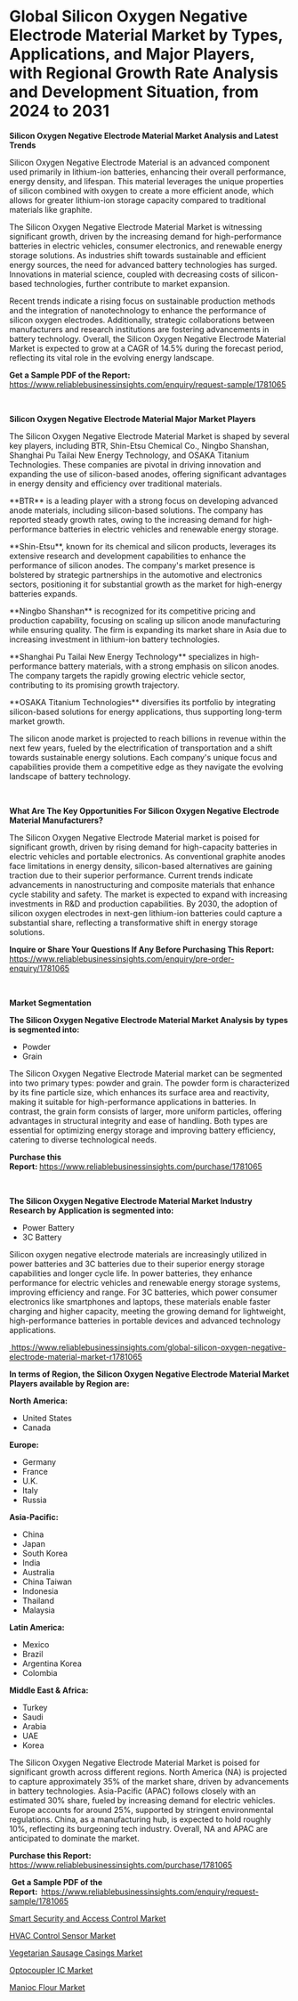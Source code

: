 <p><h1>Global Silicon Oxygen Negative Electrode Material Market by Types, Applications, and Major Players, with Regional Growth Rate Analysis and Development Situation, from 2024 to 2031</h1></p><p><strong>Silicon Oxygen Negative Electrode Material Market Analysis and Latest Trends</strong></p>
<p><p>Silicon Oxygen Negative Electrode Material is an advanced component used primarily in lithium-ion batteries, enhancing their overall performance, energy density, and lifespan. This material leverages the unique properties of silicon combined with oxygen to create a more efficient anode, which allows for greater lithium-ion storage capacity compared to traditional materials like graphite.</p><p>The Silicon Oxygen Negative Electrode Material Market is witnessing significant growth, driven by the increasing demand for high-performance batteries in electric vehicles, consumer electronics, and renewable energy storage solutions. As industries shift towards sustainable and efficient energy sources, the need for advanced battery technologies has surged. Innovations in material science, coupled with decreasing costs of silicon-based technologies, further contribute to market expansion.</p><p>Recent trends indicate a rising focus on sustainable production methods and the integration of nanotechnology to enhance the performance of silicon oxygen electrodes. Additionally, strategic collaborations between manufacturers and research institutions are fostering advancements in battery technology. Overall, the Silicon Oxygen Negative Electrode Material Market is expected to grow at a CAGR of 14.5% during the forecast period, reflecting its vital role in the evolving energy landscape.</p></p>
<p><strong>Get a Sample PDF of the Report:&nbsp;</strong> <a href="https://www.reliablebusinessinsights.com/enquiry/request-sample/1781065?utm_campaign=1119&utm_medium=2&utm_source=Github&utm_content=ia&utm_term=08102024&utm_id=silicon-oxygen-negative-electrode-material">https://www.reliablebusinessinsights.com/enquiry/request-sample/1781065</a></p>
<p>&nbsp;</p>
<p><strong>Silicon Oxygen Negative Electrode Material Major Market Players</strong></p>
<p><p>The Silicon Oxygen Negative Electrode Material Market is shaped by several key players, including BTR, Shin-Etsu Chemical Co., Ningbo Shanshan, Shanghai Pu Tailai New Energy Technology, and OSAKA Titanium Technologies. These companies are pivotal in driving innovation and expanding the use of silicon-based anodes, offering significant advantages in energy density and efficiency over traditional materials.</p><p>**BTR** is a leading player with a strong focus on developing advanced anode materials, including silicon-based solutions. The company has reported steady growth rates, owing to the increasing demand for high-performance batteries in electric vehicles and renewable energy storage.</p><p>**Shin-Etsu**, known for its chemical and silicon products, leverages its extensive research and development capabilities to enhance the performance of silicon anodes. The company's market presence is bolstered by strategic partnerships in the automotive and electronics sectors, positioning it for substantial growth as the market for high-energy batteries expands.</p><p>**Ningbo Shanshan** is recognized for its competitive pricing and production capability, focusing on scaling up silicon anode manufacturing while ensuring quality. The firm is expanding its market share in Asia due to increasing investment in lithium-ion battery technologies.</p><p>**Shanghai Pu Tailai New Energy Technology** specializes in high-performance battery materials, with a strong emphasis on silicon anodes. The company targets the rapidly growing electric vehicle sector, contributing to its promising growth trajectory.</p><p>**OSAKA Titanium Technologies** diversifies its portfolio by integrating silicon-based solutions for energy applications, thus supporting long-term market growth.</p><p>The silicon anode market is projected to reach billions in revenue within the next few years, fueled by the electrification of transportation and a shift towards sustainable energy solutions. Each company's unique focus and capabilities provide them a competitive edge as they navigate the evolving landscape of battery technology.</p></p>
<p>&nbsp;</p>
<p><strong>What Are The Key Opportunities For Silicon Oxygen Negative Electrode Material Manufacturers?</strong></p>
<p><p>The Silicon Oxygen Negative Electrode Material market is poised for significant growth, driven by rising demand for high-capacity batteries in electric vehicles and portable electronics. As conventional graphite anodes face limitations in energy density, silicon-based alternatives are gaining traction due to their superior performance. Current trends indicate advancements in nanostructuring and composite materials that enhance cycle stability and safety. The market is expected to expand with increasing investments in R&D and production capabilities. By 2030, the adoption of silicon oxygen electrodes in next-gen lithium-ion batteries could capture a substantial share, reflecting a transformative shift in energy storage solutions.</p></p>
<p><strong>Inquire or Share Your Questions If Any Before Purchasing This Report:</strong> <a href="https://www.reliablebusinessinsights.com/enquiry/pre-order-enquiry/1781065?utm_campaign=1119&utm_medium=2&utm_source=Github&utm_content=ia&utm_term=08102024&utm_id=silicon-oxygen-negative-electrode-material">https://www.reliablebusinessinsights.com/enquiry/pre-order-enquiry/1781065</a></p>
<p>&nbsp;</p>
<p><strong>Market Segmentation</strong></p>
<p><strong>The Silicon Oxygen Negative Electrode Material Market Analysis by types is segmented into:</strong></p>
<p><ul><li>Powder</li><li>Grain</li></ul></p>
<p><p>The Silicon Oxygen Negative Electrode Material market can be segmented into two primary types: powder and grain. The powder form is characterized by its fine particle size, which enhances its surface area and reactivity, making it suitable for high-performance applications in batteries. In contrast, the grain form consists of larger, more uniform particles, offering advantages in structural integrity and ease of handling. Both types are essential for optimizing energy storage and improving battery efficiency, catering to diverse technological needs.</p></p>
<p><strong>Purchase this Report:&nbsp;</strong><a href="https://www.reliablebusinessinsights.com/purchase/1781065?utm_campaign=1119&utm_medium=2&utm_source=Github&utm_content=ia&utm_term=08102024&utm_id=silicon-oxygen-negative-electrode-material">https://www.reliablebusinessinsights.com/purchase/1781065</a></p>
<p>&nbsp;</p>
<p><strong>The Silicon Oxygen Negative Electrode Material Market Industry Research by Application is segmented into:</strong></p>
<p><ul><li>Power Battery</li><li>3C Battery</li></ul></p>
<p><p>Silicon oxygen negative electrode materials are increasingly utilized in power batteries and 3C batteries due to their superior energy storage capabilities and longer cycle life. In power batteries, they enhance performance for electric vehicles and renewable energy storage systems, improving efficiency and range. For 3C batteries, which power consumer electronics like smartphones and laptops, these materials enable faster charging and higher capacity, meeting the growing demand for lightweight, high-performance batteries in portable devices and advanced technology applications.</p></p>
<p><a href="https://www.reliablebusinessinsights.com/global-silicon-oxygen-negative-electrode-material-market-r1781065?utm_campaign=1119&utm_medium=2&utm_source=Github&utm_content=ia&utm_term=08102024&utm_id=silicon-oxygen-negative-electrode-material">&nbsp;https://www.reliablebusinessinsights.com/global-silicon-oxygen-negative-electrode-material-market-r1781065</a></p>
<p><strong>In terms of Region, the Silicon Oxygen Negative Electrode Material Market Players available by Region are:</strong></p>
<p>
    <p> <strong> North America: </strong>
        <ul>
            <li>United States</li>
            <li>Canada</li>
        </ul>
        </p> 
    <p> <strong> Europe: </strong>
        <ul>
            <li>Germany</li>
            <li>France</li>
            <li>U.K.</li>
            <li>Italy</li>
            <li>Russia</li>
        </ul>
        </p> 
    <p> <strong> Asia-Pacific: </strong>
        <ul>
            <li>China</li>
            <li>Japan</li>
            <li>South Korea</li>
            <li>India</li>
            <li>Australia</li>
            <li>China Taiwan</li>
            <li>Indonesia</li>
            <li>Thailand</li>
            <li>Malaysia</li>
        </ul>
        </p> 
    <p> <strong> Latin America: </strong>
        <ul>
            <li>Mexico</li>
            <li>Brazil</li>
            <li>Argentina Korea</li>
            <li>Colombia</li>
        </ul>
        </p> 
    <p> <strong> Middle East & Africa: </strong>
        <ul>
            <li>Turkey</li>
            <li>Saudi</li>
            <li>Arabia</li>
            <li>UAE</li>
            <li>Korea</li>
        </ul>
    </p>
    </p>
<p><p>The Silicon Oxygen Negative Electrode Material Market is poised for significant growth across different regions. North America (NA) is projected to capture approximately 35% of the market share, driven by advancements in battery technologies. Asia-Pacific (APAC) follows closely with an estimated 30% share, fueled by increasing demand for electric vehicles. Europe accounts for around 25%, supported by stringent environmental regulations. China, as a manufacturing hub, is expected to hold roughly 10%, reflecting its burgeoning tech industry. Overall, NA and APAC are anticipated to dominate the market.</p></p>
<p><strong>Purchase this Report: </strong><a href="https://www.reliablebusinessinsights.com/purchase/1781065?utm_campaign=1119&utm_medium=2&utm_source=Github&utm_content=ia&utm_term=08102024&utm_id=silicon-oxygen-negative-electrode-material">https://www.reliablebusinessinsights.com/purchase/1781065</a></p>
<p>&nbsp;<strong>Get a Sample PDF of the Report:&nbsp;&nbsp;</strong><a href="https://www.reliablebusinessinsights.com/enquiry/request-sample/1781065?utm_campaign=1119&utm_medium=2&utm_source=Github&utm_content=ia&utm_term=08102024&utm_id=silicon-oxygen-negative-electrode-material">https://www.reliablebusinessinsights.com/enquiry/request-sample/1781065</a></p>
<p><strong></strong></p>
<p><p><a href="https://github.com/tricia0jgoonen/Market-Research-Report-List-1/blob/main/smart-security-and-access-control-market.md?utm_campaign=1119&utm_medium=2&utm_source=Github&utm_content=ia&utm_term=08102024&utm_id=silicon-oxygen-negative-electrode-material">Smart Security and Access Control Market</a></p><p><a href="https://github.com/cristy9x9bur/Market-Research-Report-List-1/blob/main/hvac-control-sensor-market.md?utm_campaign=1119&utm_medium=2&utm_source=Github&utm_content=ia&utm_term=08102024&utm_id=silicon-oxygen-negative-electrode-material">HVAC Control Sensor Market</a></p><p><a href="https://issuu.com/reportprime-2/docs/vegetarian-sausage-casings-market-s_25b6fed13cb299?utm_campaign=1119&utm_medium=2&utm_source=Github&utm_content=ia&utm_term=08102024&utm_id=silicon-oxygen-negative-electrode-material">Vegetarian Sausage Casings Market</a></p><p><a href="https://www.linkedin.com/pulse/optocoupler-ic-market-research-report-exploring-size-revenue-nkkee?utm_campaign=1119&utm_medium=2&utm_source=Github&utm_content=ia&utm_term=08102024&utm_id=silicon-oxygen-negative-electrode-material">Optocoupler IC Market</a></p><p><a href="https://issuu.com/reportprime-2/docs/manioc-flour-market-size-2030.pptx_aa0ee4433e6af8?utm_campaign=1119&utm_medium=2&utm_source=Github&utm_content=ia&utm_term=08102024&utm_id=silicon-oxygen-negative-electrode-material">Manioc Flour Market</a></p></p>